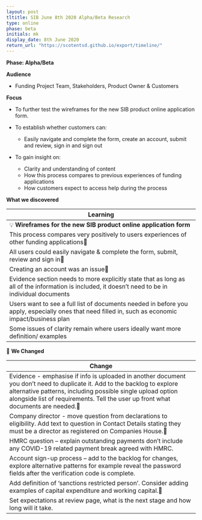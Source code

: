 ```yaml
---
layout: post
tltitle: SIB June 8th 2020 Alpha/Beta Research
type: online
phase: beta
initials: mk
display_date: 8th June 2020
return_url: "https://scotentsd.github.io/export/timeline/"
---
```


**Phase: Alpha/Beta**

**Audience**
- Funding Project Team, Stakeholders, Product Owner & Customers

**Focus**
- To further test the wireframes for the new SIB product online application form.
- To establish whether customers can:
   - Easily navigate and complete the form, create an account, submit and review, sign in and sign out

- To gain insight on:
   - Clarity and understanding of content
   - How this process compares to previous experiences of funding applications
   - How customers expect to access help during the process


**What we discovered**

| Learning
| ---
| 💡  **Wireframes for the new SIB product online application form**
| This process compares very positively to users experiences of other funding applications
| All users could easily navigate & complete the form, submit, review and sign in
| Creating an account was an issue
| Evidence section needs to more explicitly state that as long as all of the information is included, it doesn’t need to be in individual documents
| Users want to see a full list of documents needed in before you apply, especially ones that need filled in, such as economic impact/business plan
| Some issues of clarity remain where users ideally want more definition/ examples

🧰 **We Changed**

| Change
| ---
| Evidence - emphasise if info is uploaded in another document you don’t need to duplicate it. Add to the backlog to explore alternative patterns, including possible single upload option alongside list of requirements. Tell the user up front what documents are needed.
| Company director - move question from declarations to eligibility. Add text to question in Contact Details stating they must be a director as registered on Companies House.
| HMRC question – explain outstanding payments don’t include any COVID-19 related payment break agreed with HMRC.
| Account sign-up process – add to the backlog for changes, explore alternative patterns for example reveal the password fields after the verification code is complete.
| Add definition of ‘sanctions restricted person’. Consider adding examples of capital expenditure and working capital.
| Set expectations at review page, what is the next stage and how long will it take.


<!--more-->
